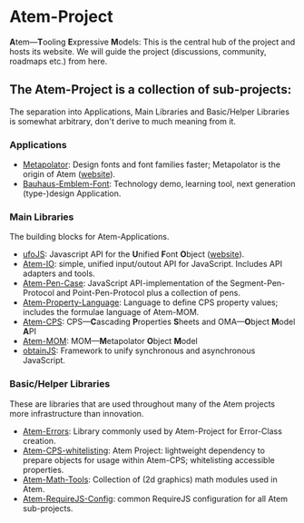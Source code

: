# Atem-Project
**A**tem—**T**ooling **E**xpressive **M**odels: This is the central hub of the project and hosts its website. We will guide the project (discussions, community, roadmaps etc.) from here.

## The Atem-Project is a collection of sub-projects:

The separation into Applications, Main Libraries and Basic/Helper Libraries is somewhat arbitrary, don't derive to much meaning from it.

### Applications

* [Metapolator](https://github.com/metapolator/metapolator): Design fonts and font families faster; Metapolator is the origin of Atem ([website](http://metapolator.com )).
* [Bauhaus-Emblem-Font](https://github.com/graphicore/Bauhaus-Emblem-Font): Technology demo, learning tool, next generation (type-)design Application.

### Main Libraries

The building blocks for Atem-Applications. 

* [ufoJS](https://github.com/graphicore/ufoJS/): Javascript API for the **U**nified **F**ont **O**bject ([website](http://lib.ufojs.org)).
* [Atem-IO](https://github.com/graphicore/Atem-IO): simple, unified input/outout API for JavaScript. Includes API adapters and tools.
* [Atem-Pen-Case](https://github.com/graphicore/Atem-Pen-Case): JavaScript API-implementation of the Segment-Pen-Protocol and Point-Pen-Protocol plus a collection of pens.
* [Atem-Property-Language](https://github.com/graphicore/Atem-Property-Language): Language to define CPS property values; includes the formulae language of Atem-MOM.
* [Atem-CPS](https://github.com/graphicore/Atem-CPS): CPS—**C**ascading **P**roperties **S**heets and OMA—**O**bject **M**odel **A**PI
* [Atem-MOM](https://github.com/graphicore/Atem-MOM): MOM—**M**etapolator **O**bject **M**odel 
* [obtainJS](https://github.com/graphicore/obtainJS): Framework to unify synchronous and asynchronous JavaScript.

### Basic/Helper Libraries

These are libraries that are used throughout many of the Atem projects more infrastructure than innovation.

* [Atem-Errors](https://github.com/graphicore/Atem-Errors): Library commonly used by Atem-Project for Error-Class creation.
* [Atem-CPS-whitelisting](https://github.com/graphicore/Atem-CPS-whitelisting): Atem Project: lightweight dependency to prepare objects for usage within Atem-CPS; whitelisting accessible properties.
* [Atem-Math-Tools](https://github.com/graphicore/Atem-Math-Tools): Collection of (2d graphics) math modules used in Atem.
* [Atem-RequireJS-Config](https://github.com/graphicore/Atem-RequireJS-Config/): common RequireJS configuration for all Atem sub-projects.
